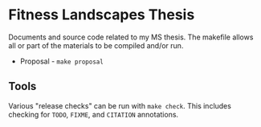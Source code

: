 # Fitness Landscapes Thesis

Documents and source code related to my MS thesis. The makefile allows all or
part of the materials to be compiled and/or run.

  * Proposal - `make proposal`

## Tools

Various "release checks" can be run with `make check`. This includes checking
for `TODO`, `FIXME`, and `CITATION` annotations.
